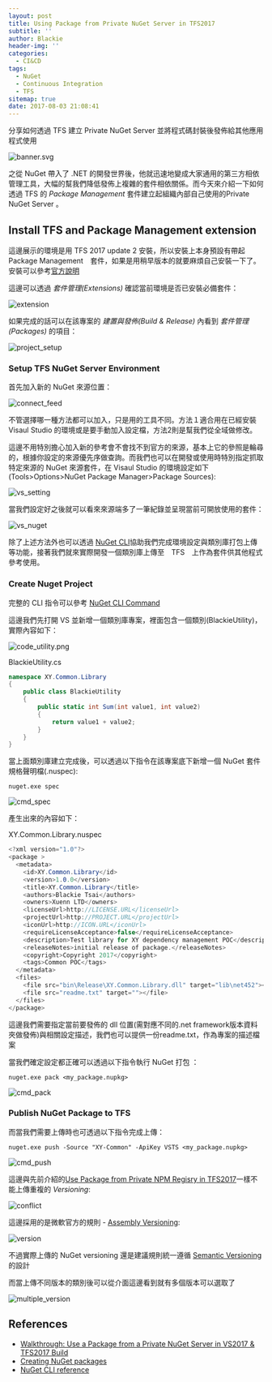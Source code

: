```yaml
---
layout: post
title: Using Package from Private NuGet Server in TFS2017
subtitle: ''
author: Blackie
header-img: ''
categories:
  - CI&CD
tags:
  - NuGet
  - Continuous Integration
  - TFS
sitemap: true
date: 2017-08-03 21:08:41
---
```


分享如何透過 TFS 建立 Private NuGet Server 並將程式碼封裝後發佈給其他應用程式使用

<!-- More -->

![banner.svg](banner.svg)

之從 NuGet 帶入了 .NET 的開發世界後，他就迅速地變成大家通用的第三方相依管理工具，大幅的幫我們降低發佈上複雜的套件相依關係。而今天來介紹一下如何透過 TFS 的 *Package Management* 套件建立起組織內部自己使用的Private NuGet Server 。

## Install TFS and Package Management extension ##

這邊展示的環境是用 TFS 2017 update 2 安裝，所以安裝上本身預設有帶起  Package Management　套件，如果是用稍早版本的就要麻煩自己安裝一下了。安裝可以參考[官方說明](https://www.visualstudio.com/en-us/docs/package/install)

這邊可以透過 *套件管理(Extensions)* 確認當前環境是否已安裝必備套件：

![extension](extension.png)

如果完成的話可以在該專案的 *建置與發佈(Build & Release)* 內看到 *套件管理(Packages)* 的項目：

![project_setup](project_setup.png)

### Setup TFS NuGet Server Environment ###

首先加入新的 NuGet 來源位置：

![connect_feed](connect_feed.png)

不管選擇哪一種方法都可以加入，只是用的工具不同。方法１適合用在已經安裝 Visaul Studio 的環境或是要手動加入設定檔，方法2則是幫我們從全域做修改。

這邊不用特別擔心加入新的參考會不會找不到官方的來源，基本上它的參照是輪尋的，根據你設定的來源優先序做查詢。而我們也可以在開發或使用時特別指定抓取特定來源的 NuGet 來源套件，在 Visaul Studio 的環境設定如下(Tools>Options>NuGet Package Manager>Package Sources):

![vs_setting](vs_setting.png)

當我們設定好之後就可以看來來源端多了一筆紀錄並呈現當前可開放使用的套件：

![vs_nuget](vs_nuget.png)

除了上述方法外也可以透過 [NuGet CLI](https://docs.microsoft.com/en-us/nuget/guides/install-nuget)協助我們完成環境設定與類別庫打包上傳等功能，接著我們就來實際開發一個類別庫上傳至　TFS　上作為套件供其他程式參考使用。

### Create Nuget Project ###

完整的 CLI 指令可以參考 [NuGet CLI Command](https://docs.microsoft.com/en-us/nuget/tools/nuget-exe-cli-reference)

這邊我們先打開 VS 並新增一個類別庫專案，裡面包含一個類別(BlackieUtility)，實際內容如下：

![code_utility.png](code_utility.png)

BlackieUtility.cs
```csharp
namespace XY.Common.Library
{
    public class BlackieUtility
    {
        public static int Sum(int value1, int value2)
        {
            return value1 + value2;
        }
    }
}
```

當上面類別庫建立完成後，可以透過以下指令在該專案底下新增一個 NuGet 套件規格聲明檔(.nuspec):

    nuget.exe spec

![cmd_spec](cmd_spec.png)

產生出來的內容如下：

XY.Common.Library.nuspec
```csharp
<?xml version="1.0"?>
<package >
  <metadata>
    <id>XY.Common.Library</id>
    <version>1.0.0</version>
    <title>XY.Common.Library</title>
    <authors>Blackie Tsai</authors>
    <owners>Xuenn LTD</owners>
    <licenseUrl>http://LICENSE.URL</licenseUrl>
    <projectUrl>http://PROJECT.URL</projectUrl>
    <iconUrl>http://ICON.URL</iconUrl>
    <requireLicenseAcceptance>false</requireLicenseAcceptance>
    <description>Test library for XY dependency management POC</description>
    <releaseNotes>initial release of package.</releaseNotes>
    <copyright>Copyright 2017</copyright>
    <tags>Common POC</tags>
  </metadata>
  <files>
    <file src="bin\Release\XY.Common.Library.dll" target="lib\net452"></file>
    <file src="readme.txt" target=""></file>
  </files>
</package>
```

這邊我們需要指定當前要發佈的 dll 位置(需對應不同的.net framework版本資料夾做發佈)與相關設定描述，我們也可以提供一份readme.txt，作為專案的描述檔案

當我們確定設定都正確可以透過以下指令執行 NuGet 打包 ：

    nuget.exe pack <my_package.nupkg>

![cmd_pack](cmd_pack.png)

### Publish NuGet Package to TFS ###

而當我們需要上傳時也可透過以下指令完成上傳：

    nuget.exe push -Source "XY-Common" -ApiKey VSTS <my_package.nupkg>

![cmd_push](cmd_push.png)

這邊與先前介紹的[Use Package from Private NPM Regisry in TFS2017](http://blackie1019.github.io/2017/08/06/Using-Package-from-Private-NPM-Registry-in-TFS2017/)一樣不能上傳重複的 *Versioning*:

![conflict](conflict.png)

這邊採用的是微軟官方的規則 - [Assembly Versioning](https://docs.microsoft.com/en-us/dotnet/framework/app-domains/assembly-versioning):

![version](version.png)

不過實際上傳的 NuGet versioning 還是建議規則統一遵循 [Semantic Versioning](http://semver.org/) 的設計

而當上傳不同版本的類別後可以從介面這邊看到就有多個版本可以選取了

![multiple_version](multiple_version.png)

## References ##
- [Walkthrough: Use a Package from a Private NuGet Server in VS2017 & TFS2017 Build](https://www.benday.com/2017/05/03/walkthrough-use-a-package-from-a-private-nuget-server-in-tfs2017/)
- [Creating NuGet packages](https://docs.microsoft.com/en-us/nuget/create-packages/creating-a-package)
- [NuGet CLI reference](https://docs.microsoft.com/en-us/nuget/tools/nuget-exe-cli-reference#spec)